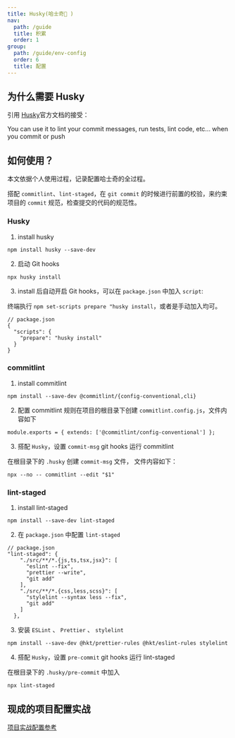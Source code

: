 ```yaml
---
title: Husky(哈士奇🐶 )
nav:
  path: /guide
  title: 积累
  order: 1
group:
  path: /guide/env-config
  order: 6
  title: 配置
---
```


## 为什么需要 Husky

引用 [Husky](https://typicode.github.io/husky/#/?id=manual)官方文档的接受：

You can use it to lint your commit messages, run tests, lint code, etc... when you commit or push

## 如何使用？

本文依据个人使用过程，记录配置哈士奇的全过程。

搭配 `commitlint`、`lint-staged`，在 `git commit` 的时候进行前置的校验，来约束项目的 `commit` 规范，检查提交的代码的规范性。

### Husky

1. install husky

```
npm install husky --save-dev
```

2. 启动 Git hooks

```
npx husky install
```

3. install 后自动开启 Git hooks，可以在 `package.json` 中加入 `script`:

终端执行 `npm set-scripts prepare "husky install`，或者是手动加入均可。

```
// package.json
{
  "scripts": {
    "prepare": "husky install"
  }
}
```

### commitlint

1. install commitlint

```
npm install --save-dev @commitlint/{config-conventional,cli}
```

2. 配置 commitlint 规则在项目的根目录下创建 `commitlint.config.js`，文件内容如下

```
module.exports = { extends: ['@commitlint/config-conventional'] };
```

3. 搭配 `Husky`，设置 `commit-msg` git hooks 运行 commitlint

在根目录下的 `.husky` 创建 `commit-msg` 文件， 文件内容如下：

```
npx --no -- commitlint --edit "$1"
```

### lint-staged

1. install lint-staged

```
npm install --save-dev lint-staged
```

2. 在 `package.json` 中配置 `lint-staged`

```
// package.json
"lint-staged": {
    "./src/**/*.{js,ts,tsx,jsx}": [
      "eslint --fix",
      "prettier --write",
      "git add"
    ],
    "./src/**/*.{css,less,scss}": [
      "stylelint --syntax less --fix",
      "git add"
    ]
  },
```

3. 安装 `ESLint` 、 `Prettier` 、 `stylelint`

```
npm install --save-dev @hkt/prettier-rules @hkt/eslint-rules stylelint
```

4. 搭配 `Husky`，设置 `pre-commit` git hooks 运行 lint-staged

在根目录下的 `.husky/pre-commit` 中加入

```
npx lint-staged
```

## 现成的项目配置实战

[项目实战配置参考](https://github.com/mamba-1024/react-admin-vite)

